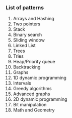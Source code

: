 ### List of patterns
1. Arrays and Hashing
2. Two pointers
3. Stack
4. Binary search
5. Sliding window
6. Linked List
7. Trees
8. Tries
9. Heap/Priority queue
10. Backtracking 
11. Graphs
12. 1D dynamic programming
13. Intervals
14. Greedy algorithms
15. Advanced graphs
16. 2D dynamic programming
17. Bit manipulation
18. Math and Geometry